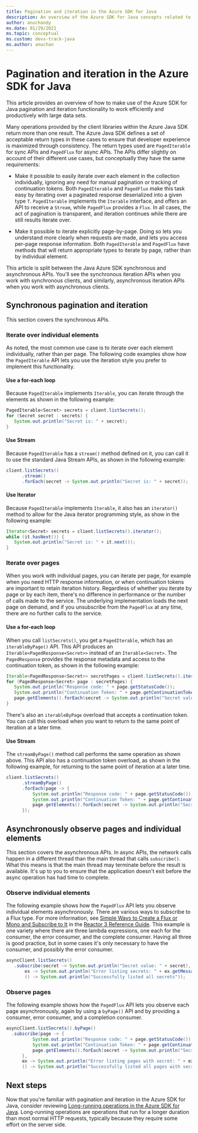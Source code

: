 ```yaml
---
title: Pagination and iteration in the Azure SDK for Java
description: An overview of the Azure SDK for Java concepts related to pagination and iteration
author: anuchandy
ms.date: 01/29/2021
ms.topic: conceptual
ms.custom: devx-track-java
ms.author: anuchan
---
```


# Pagination and iteration in the Azure SDK for Java

This article provides an overview of how to make use of the Azure SDK for Java pagination and iteration functionality to work efficiently and productively with large data sets.

Many operations provided by the client libraries within the Azure Java SDK return more than one result. The Azure Java SDK defines a set of acceptable return types in these cases to ensure that developer experience is maximized through consistency. The return types used are `PagedIterable` for sync APIs and `PagedFlux` for async APIs. The APIs differ slightly on account of their different use cases, but conceptually they have the same requirements:

- Make it possible to easily iterate over each element in the collection individually, ignoring any need for manual pagination or tracking of continuation tokens. Both `PagedIterable` and `PagedFlux` make this task easy by iterating over a paginated response deserialized into a given type `T`. `PagedIterable` implements the `Iterable` interface, and offers an API to receive a `Stream`, while `PagedFlux` provides a `Flux`. In all cases, the act of pagination is transparent, and iteration continues while there are still results iterate over.

- Make it possible to iterate explicitly page-by-page. Doing so lets you understand more clearly when requests are made, and lets you access per-page response information. Both `PagedIterable` and `PagedFlux` have methods that will return appropriate types to iterate by page, rather than by individual element.

This article is split between the Java Azure SDK synchronous and asynchronous APIs. You'll see the synchronous iteration APIs when you work with synchronous clients, and similarly, asynchronous iteration APIs when you work with asynchronous clients.

## Synchronous pagination and iteration

This section covers the synchronous APIs.

### Iterate over individual elements

As noted, the most common use case is to iterate over each element individually, rather than per page. The following code examples show how the `PagedIterable` API lets you use the iteration style you prefer to implement this functionality.

#### Use a for-each loop

Because `PagedIterable` implements `Iterable`, you can iterate through the elements as shown in the following example:

```java
PagedIterable<Secret> secrets = client.listSecrets();
for (Secret secret : secrets) {
   System.out.println("Secret is: " + secret);
}
```

#### Use Stream

Because `PagedIterable` has a `stream()` method defined on it, you can call it to use the standard Java Stream APIs, as shown in the following example:

```java
client.listSecrets()
      .stream()
      .forEach(secret -> System.out.println("Secret is: " + secret));
```

#### Use Iterator

Because `PagedIterable` implements `Iterable`, it also has an `iterator()` method to allow for the Java iterator programming style, as show in the following example:

```java
Iterator<Secret> secrets = client.listSecrets().iterator();
while (it.hasNext()) {
   System.out.println("Secret is: " + it.next());
}
```

### Iterate over pages

When you work with individual pages, you can iterate per page, for example when you need HTTP response information, or when continuation tokens are important to retain iteration history. Regardless of whether you iterate by page or by each item, there's no difference in performance or the number of calls made to the service. The underlying implementation loads the next page on demand, and if you unsubscribe from the `PagedFlux` at any time, there are no further calls to the service.

#### Use a for-each loop

When you call `listSecrets()`, you get a `PagedIterable`, which has an `iterableByPage()` API. This API produces an `Iterable<PagedResponse<Secret>>` instead of an `Iterable<Secret>`. The `PagedResponse` provides the response metadata and access to the continuation token, as shown in the following example:

```java
Iterable<PagedResponse<Secret>> secretPages = client.listSecrets().iterableByPage();
for (PagedResponse<Secret> page : secretPages) {
   System.out.println("Response code: " + page.getStatusCode());
   System.out.println("Continuation Token: " + page.getContinuationToken());
   page.getElements().forEach(secret -> System.out.println("Secret value: " + secret))
}
```

There's also an `iterableByPage` overload that accepts a continuation token. You can call this overload when you want to return to the same point of iteration at a later time.

#### Use Stream

The `streamByPage()` method call performs the same operation as shown above. This API also has a continuation token overload, as shown in the following example, for returning to the same point of iteration at a later time.

```java
client.listSecrets()
      .streamByPage()
      .forEach(page -> {
          System.out.println("Response code: " + page.getStatusCode());
          System.out.println("Continuation Token: " + page.getContinuationToken());
          page.getElements().forEach(secret -> System.out.println("Secret value: " + secret))
      });
```

## Asynchronously observe pages and individual elements

This section covers the asynchronous APIs. In async APIs, the network calls happen in a different thread than the main thread that calls `subscribe()`. What this means is that the main thread may terminate before the result is available. It's up to you to ensure that the application doesn't exit before the async operation has had time to complete.

### Observe individual elements

The following example shows how the `PagedFlux` API lets you observe individual elements asynchronously. There are various ways to subscribe to a Flux type. For more information, see [Simple Ways to Create a Flux or Mono and Subscribe to It](https://projectreactor.io/docs/core/release/reference/#_simple_ways_to_create_a_flux_or_mono_and_subscribe_to_it) in the [Reactor 3 Reference Guide](https://projectreactor.io/docs/core/release/reference). This example is one variety where there are three lambda expressions, one each for the consumer, the error consumer, and the complete consumer. Having all three is good practice, but in some cases it's only necessary to have the consumer, and possibly the error consumer.

 ```java
asyncClient.listSecrets()
    .subscribe(secret -> System.out.println("Secret value: " + secret),
        ex -> System.out.println("Error listing secrets: " + ex.getMessage()),
        () -> System.out.println("Successfully listed all secrets"));
 ```

### Observe pages

 The following example shows how the `PagedFlux` API lets you observe each page asynchronously, again by using a `byPage()` API and by providing a consumer, error consumer, and a completion consumer.

  ```java
asyncClient.listSecrets().byPage()
    .subscribe(page -> {
            System.out.println("Response code: " + page.getStatusCode());
            System.out.println("Continuation Token: " + page.getContinuationToken());
            page.getElements().forEach(secret -> System.out.println("Secret value: " + secret))
        },
        ex -> System.out.println("Error listing pages with secret: " + ex.getMessage()),
        () -> System.out.println("Successfully listed all pages with secret"));
 ```

## Next steps

Now that you're familiar with pagination and iteration in the Azure SDK for Java, consider reviewing [Long-running operations in the Azure SDK for Java](lro.md). Long-running operations are operations that run for a longer duration than most normal HTTP requests, typically because they require some effort on the server side.
